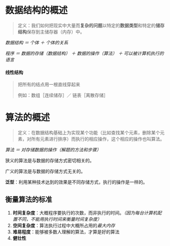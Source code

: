 # 数据结构的概述

> 定义：我们如何把现实中大量而**复杂的问题**以特定的**数据类型**和特定的**储存结构**保存到主储存器（内存）中。

*数据结构 ＝ 个体 ＋ 个体的关系*

*程序 ＝ 数据的存储（数据结构） ＋ 数据的操作（算法） ＋ 可以被计算机执行的语言*

#### 线性结构

> 把所有的结点用一根直线穿起来
>
> 例如：数组［连续储存］／ 链表［离散存储］

# 算法的概述

> 定义：在数据结构基础上为实现某个功能（比如查找某个元素，删除某个元素，对所有元素进行排序）而执行的相应操作，这个相应的操作也叫算法。

*算法 ＝ 对存储数据的操作（解题的方法和步骤）*

狭义的算法是与数据的存储方式密切相关的。

广义的算法是与数据的存储方式无关的。

**泛型**：利用某种技术达到的效果是不同存储方式，执行的操作是一样的。

## 衡量算法的标准
1. **时间复杂度**：大概程序要执行的次数，而非执行的时间。*（因为每台计算机配置不同，不能用执行时间来衡量时间复杂度）*
1. **空间复杂度**：算法执行过程中大概所占用的*最大内存*
1. **难易程度**：能够被多数人理解的算法，才算是好的算法
1. **健壮性**
